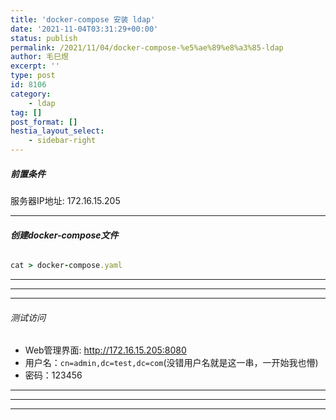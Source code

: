 ```yaml
---
title: 'docker-compose 安装 ldap'
date: '2021-11-04T03:31:29+00:00'
status: publish
permalink: /2021/11/04/docker-compose-%e5%ae%89%e8%a3%85-ldap
author: 毛巳煜
excerpt: ''
type: post
id: 8106
category:
    - ldap
tag: []
post_format: []
hestia_layout_select:
    - sidebar-right
---
```

##### **前置条件**

服务器IP地址: 172.16.15.205

- - - - - -

###### **创建docker-compose文件**

```ruby
cat > docker-compose.yaml 
```

- - - - - -

- - - - - -

- - - - - -

###### 测试访问

- Web管理界面: http://172.16.15.205:8080
- 用户名：`cn=admin,dc=test,dc=com`(没错用户名就是这一串，一开始我也懵)
- 密码：123456

- - - - - -

- - - - - -

- - - - - -